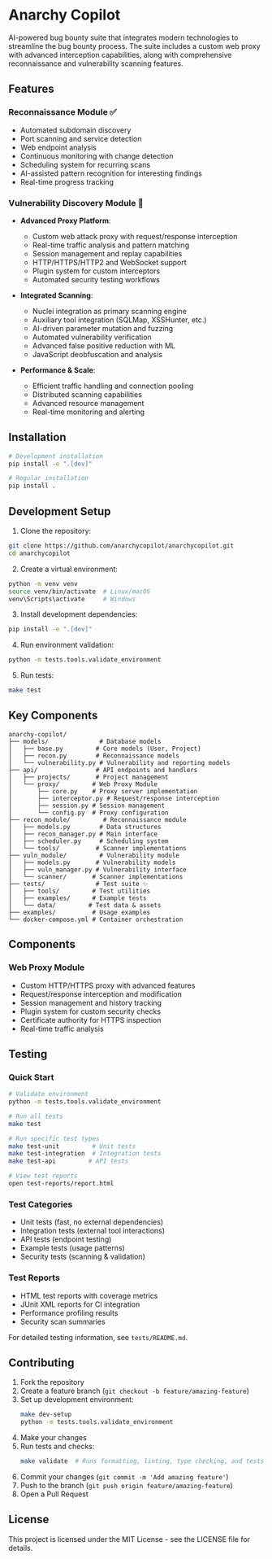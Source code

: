 # Anarchy Copilot

AI-powered bug bounty suite that integrates modern technologies to streamline the bug bounty process. The suite includes a custom web proxy with advanced interception capabilities, along with comprehensive reconnaissance and vulnerability scanning features.

## Features

### Reconnaissance Module ✅
- Automated subdomain discovery
- Port scanning and service detection
- Web endpoint analysis
- Continuous monitoring with change detection
- Scheduling system for recurring scans
- AI-assisted pattern recognition for interesting findings
- Real-time progress tracking

### Vulnerability Discovery Module 🔄
- **Advanced Proxy Platform**:
  - Custom web attack proxy with request/response interception
  - Real-time traffic analysis and pattern matching
  - Session management and replay capabilities
  - HTTP/HTTPS/HTTP2 and WebSocket support
  - Plugin system for custom interceptors
  - Automated security testing workflows

- **Integrated Scanning**:
  - Nuclei integration as primary scanning engine
  - Auxiliary tool integration (SQLMap, XSSHunter, etc.)
  - AI-driven parameter mutation and fuzzing
  - Automated vulnerability verification
  - Advanced false positive reduction with ML
  - JavaScript deobfuscation and analysis

- **Performance & Scale**:
  - Efficient traffic handling and connection pooling
  - Distributed scanning capabilities
  - Advanced resource management
  - Real-time monitoring and alerting

## Installation

```bash
# Development installation
pip install -e ".[dev]"

# Regular installation
pip install .
```

## Development Setup

1. Clone the repository:
```bash
git clone https://github.com/anarchycopilot/anarchycopilot.git
cd anarchycopilot
```

2. Create a virtual environment:
```bash
python -m venv venv
source venv/bin/activate  # Linux/macOS
venv\Scripts\activate     # Windows
```

3. Install development dependencies:
```bash
pip install -e ".[dev]"
```

4. Run environment validation:
```bash
python -m tests.tools.validate_environment
```

5. Run tests:
```bash
make test
```

## Key Components

```
anarchy-copilot/
├── models/              # Database models
│   ├── base.py         # Core models (User, Project)
│   ├── recon.py        # Reconnaissance models
│   └── vulnerability.py # Vulnerability and reporting models
├── api/                # API endpoints and handlers
│   ├── projects/       # Project management
│   └── proxy/         # Web Proxy Module
│       ├── core.py    # Proxy server implementation
│       ├── interceptor.py # Request/response interception
│       ├── session.py # Session management
│       └── config.py  # Proxy configuration
├── recon_module/         # Reconnaissance module
│   ├── models.py        # Data structures
│   ├── recon_manager.py # Main interface
│   ├── scheduler.py     # Scheduling system
│   └── tools/          # Scanner implementations
├── vuln_module/         # Vulnerability module
│   ├── models.py       # Vulnerability models
│   ├── vuln_manager.py # Vulnerability interface
│   └── scanner/       # Scanner implementations
├── tests/              # Test suite ✨
│   ├── tools/         # Test utilities
│   ├── examples/      # Example tests
│   └── data/         # Test data & assets
├── examples/          # Usage examples
└── docker-compose.yml # Container orchestration
```

## Components

### Web Proxy Module
- Custom HTTP/HTTPS proxy with advanced features
- Request/response interception and modification
- Session management and history tracking
- Plugin system for custom security checks
- Certificate authority for HTTPS inspection
- Real-time traffic analysis

## Testing

### Quick Start
```bash
# Validate environment
python -m tests.tools.validate_environment

# Run all tests
make test

# Run specific test types
make test-unit         # Unit tests
make test-integration  # Integration tests
make test-api         # API tests

# View test reports
open test-reports/report.html
```

### Test Categories
- Unit tests (fast, no external dependencies)
- Integration tests (external tool interactions)
- API tests (endpoint testing)
- Example tests (usage patterns)
- Security tests (scanning & validation)

### Test Reports
- HTML test reports with coverage metrics
- JUnit XML reports for CI integration
- Performance profiling results
- Security scan summaries

For detailed testing information, see `tests/README.md`.

## Contributing

1. Fork the repository
2. Create a feature branch (`git checkout -b feature/amazing-feature`)
3. Set up development environment:
   ```bash
   make dev-setup
   python -m tests.tools.validate_environment
   ```
4. Make your changes
5. Run tests and checks:
   ```bash
   make validate  # Runs formatting, linting, type checking, and tests
   ```
6. Commit your changes (`git commit -m 'Add amazing feature'`)
7. Push to the branch (`git push origin feature/amazing-feature`)
8. Open a Pull Request

## License

This project is licensed under the MIT License - see the LICENSE file for details.
